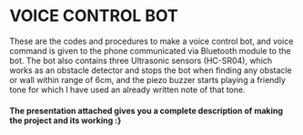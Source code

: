 # VOICE CONTROL BOT
These are the codes and procedures to make a voice control bot, and voice command is given to the phone communicated via Bluetooth module to the bot.
The bot also contains three Ultrasonic sensors (HC-SR04), which works as an obstacle detector and stops the bot when finding any obstacle or wall within range of 6cm, and the piezo buzzer starts playing a friendly tone for which I have used an already written note of that tone.
<h4>The presentation attached gives you a complete description of making the project and its working :}</h4>
